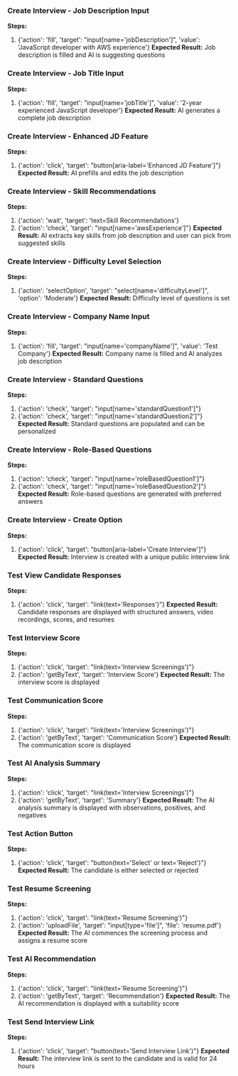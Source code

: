 ### Create Interview - Job Description Input
**Steps:**
1. {'action': 'fill', 'target': "input[name='jobDescription']", 'value': 'JavaScript developer with AWS experience'}
**Expected Result:** Job description is filled and AI is suggesting questions

### Create Interview - Job Title Input
**Steps:**
1. {'action': 'fill', 'target': "input[name='jobTitle']", 'value': '2-year experienced JavaScript developer'}
**Expected Result:** AI generates a complete job description

### Create Interview - Enhanced JD Feature
**Steps:**
1. {'action': 'click', 'target': "button[aria-label='Enhanced JD Feature']"}
**Expected Result:** AI prefills and edits the job description

### Create Interview - Skill Recommendations
**Steps:**
1. {'action': 'wait', 'target': 'text=Skill Recommendations'}
2. {'action': 'check', 'target': "input[name='awsExperience']"}
**Expected Result:** AI extracts key skills from job description and user can pick from suggested skills

### Create Interview - Difficulty Level Selection
**Steps:**
1. {'action': 'selectOption', 'target': "select[name='difficultyLevel']", 'option': 'Moderate'}
**Expected Result:** Difficulty level of questions is set

### Create Interview - Company Name Input
**Steps:**
1. {'action': 'fill', 'target': "input[name='companyName']", 'value': 'Test Company'}
**Expected Result:** Company name is filled and AI analyzes job description

### Create Interview - Standard Questions
**Steps:**
1. {'action': 'check', 'target': "input[name='standardQuestion1']"}
2. {'action': 'check', 'target': "input[name='standardQuestion2']"}
**Expected Result:** Standard questions are populated and can be personalized

### Create Interview - Role-Based Questions
**Steps:**
1. {'action': 'check', 'target': "input[name='roleBasedQuestion1']"}
2. {'action': 'check', 'target': "input[name='roleBasedQuestion2']"}
**Expected Result:** Role-based questions are generated with preferred answers

### Create Interview - Create Option
**Steps:**
1. {'action': 'click', 'target': "button[aria-label='Create Interview']"}
**Expected Result:** Interview is created with a unique public interview link

### Test View Candidate Responses
**Steps:**
1. {'action': 'click', 'target': "link(text='Responses')"}
**Expected Result:** Candidate responses are displayed with structured answers, video recordings, scores, and resumes

### Test Interview Score
**Steps:**
1. {'action': 'click', 'target': "link(text='Interview Screenings')"}
2. {'action': 'getByText', 'target': 'Interview Score'}
**Expected Result:** The interview score is displayed

### Test Communication Score
**Steps:**
1. {'action': 'click', 'target': "link(text='Interview Screenings')"}
2. {'action': 'getByText', 'target': 'Communication Score'}
**Expected Result:** The communication score is displayed

### Test AI Analysis Summary
**Steps:**
1. {'action': 'click', 'target': "link(text='Interview Screenings')"}
2. {'action': 'getByText', 'target': 'Summary'}
**Expected Result:** The AI analysis summary is displayed with observations, positives, and negatives

### Test Action Button
**Steps:**
1. {'action': 'click', 'target': "button(text='Select' or text='Reject')"}
**Expected Result:** The candidate is either selected or rejected

### Test Resume Screening
**Steps:**
1. {'action': 'click', 'target': "link(text='Resume Screening')"}
2. {'action': 'uploadFile', 'target': "input[type='file']", 'file': 'resume.pdf'}
**Expected Result:** The AI commences the screening process and assigns a resume score

### Test AI Recommendation
**Steps:**
1. {'action': 'click', 'target': "link(text='Resume Screening')"}
2. {'action': 'getByText', 'target': 'Recommendation'}
**Expected Result:** The AI recommendation is displayed with a suitability score

### Test Send Interview Link
**Steps:**
1. {'action': 'click', 'target': "button(text='Send Interview Link')"}
**Expected Result:** The interview link is sent to the candidate and is valid for 24 hours


